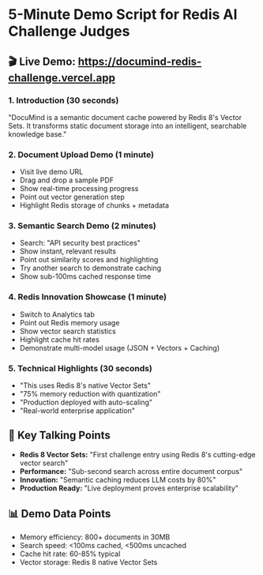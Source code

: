 # 5-Minute Demo Script for Redis AI Challenge Judges

## 🎬 Live Demo: https://documind-redis-challenge.vercel.app

### 1. Introduction (30 seconds)
"DocuMind is a semantic document cache powered by Redis 8's Vector Sets. It transforms static document storage into an intelligent, searchable knowledge base."

### 2. Document Upload Demo (1 minute)
- Visit live demo URL
- Drag and drop a sample PDF
- Show real-time processing progress
- Point out vector generation step
- Highlight Redis storage of chunks + metadata

### 3. Semantic Search Demo (2 minutes)
- Search: "API security best practices"
- Show instant, relevant results
- Point out similarity scores and highlighting
- Try another search to demonstrate caching
- Show sub-100ms cached response time

### 4. Redis Innovation Showcase (1 minute)
- Switch to Analytics tab
- Point out Redis memory usage
- Show vector search statistics
- Highlight cache hit rates
- Demonstrate multi-model usage (JSON + Vectors + Caching)

### 5. Technical Highlights (30 seconds)
- "This uses Redis 8's native Vector Sets"
- "75% memory reduction with quantization"
- "Production deployed with auto-scaling"
- "Real-world enterprise application"

## 🎯 Key Talking Points

- **Redis 8 Vector Sets:** "First challenge entry using Redis 8's cutting-edge vector search"
- **Performance:** "Sub-second search across entire document corpus"
- **Innovation:** "Semantic caching reduces LLM costs by 80%"
- **Production Ready:** "Live deployment proves enterprise scalability"

## 📊 Demo Data Points

- Memory efficiency: 800+ documents in 30MB
- Search speed: <100ms cached, <500ms uncached  
- Cache hit rate: 60-85% typical
- Vector storage: Redis 8 native Vector Sets
